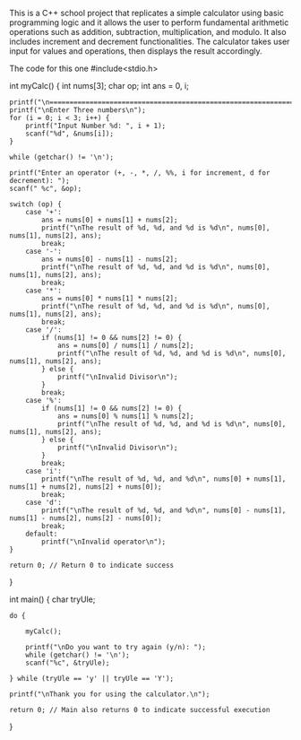 This is a C++ school project that replicates a simple calculator using basic programming logic and it allows the user to perform fundamental arithmetic operations such as addition, subtraction, multiplication, and modulo. It also includes increment and decrement functionalities. 
The calculator takes user input for values and operations, then displays the result accordingly.

The code for this one 
#include<stdio.h>

int myCalc() {
    int nums[3];
    char op;
    int ans = 0, i;

    printf("\n=======================================================================\n");
    printf("\nEnter Three numbers\n");
    for (i = 0; i < 3; i++) {
        printf("Input Number %d: ", i + 1);
        scanf("%d", &nums[i]);
    }

    while (getchar() != '\n');

    printf("Enter an operator (+, -, *, /, %%, i for increment, d for decrement): ");
    scanf(" %c", &op);

    switch (op) {
        case '+':
            ans = nums[0] + nums[1] + nums[2];
            printf("\nThe result of %d, %d, and %d is %d\n", nums[0], nums[1], nums[2], ans);
            break;
        case '-':
            ans = nums[0] - nums[1] - nums[2];
            printf("\nThe result of %d, %d, and %d is %d\n", nums[0], nums[1], nums[2], ans);
            break;
        case '*':
            ans = nums[0] * nums[1] * nums[2];
            printf("\nThe result of %d, %d, and %d is %d\n", nums[0], nums[1], nums[2], ans);
            break;
        case '/':
            if (nums[1] != 0 && nums[2] != 0) {
                ans = nums[0] / nums[1] / nums[2];
                printf("\nThe result of %d, %d, and %d is %d\n", nums[0], nums[1], nums[2], ans);
            } else {
                printf("\nInvalid Divisor\n");
            }
            break;
        case '%':
            if (nums[1] != 0 && nums[2] != 0) {
                ans = nums[0] % nums[1] % nums[2];
                printf("\nThe result of %d, %d, and %d is %d\n", nums[0], nums[1], nums[2], ans);
            } else {
                printf("\nInvalid Divisor\n");
            }
            break;
        case 'i':
            printf("\nThe result of %d, %d, and %d\n", nums[0] + nums[1], nums[1] + nums[2], nums[2] + nums[0]);
            break;
        case 'd':
            printf("\nThe result of %d, %d, and %d\n", nums[0] - nums[1], nums[1] - nums[2], nums[2] - nums[0]);
            break;
        default:
            printf("\nInvalid operator\n");
    }

    return 0; // Return 0 to indicate success
}

int main() {
    char tryUle;

    do {
     
        myCalc();

        printf("\nDo you want to try again (y/n): ");
        while (getchar() != '\n');
        scanf("%c", &tryUle);

    } while (tryUle == 'y' || tryUle == 'Y');

    printf("\nThank you for using the calculator.\n");

    return 0; // Main also returns 0 to indicate successful execution
}
